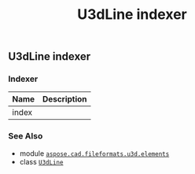 ﻿---
title: U3dLine indexer
second_title: Aspose.CAD for Python via .NET API References
description: 
type: docs
weight: 40
url: /python-net/aspose.cad.fileformats.u3d.elements/u3dline/__getitem__/
is_root: false
---

## U3dLine indexer

### Indexer
| Name | Description |
| :- | :- |
| index |  |



### See Also
* module [`aspose.cad.fileformats.u3d.elements`](../../)
* class [`U3dLine`](/cad/python-net/aspose.cad.fileformats.u3d.elements/u3dline)
